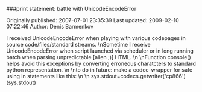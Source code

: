 ###print statement: battle with UnicodeEncodeError

Originally published: 2007-07-01 23:35:39
Last updated: 2009-02-10 07:22:46
Author: Denis Barmenkov

I received UnicodeEncodeError when playing with various codepages in source code/files/standard streams.\nSometime I receive UnicodeEncodeError when script launched via scheduler or in long running batch when parsing unpredictable [alien ;)] HTML.\n\nFunction console() helps avoid this exceptions by converting erroneous charatcters to standard python representation.\n\nto do in future: make a codec-wrapper for safe using in statements like this:\n\n    sys.stdout=codecs.getwriter('cp866')(sys.stdout)